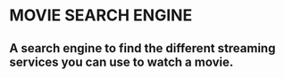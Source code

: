# MOVIE SEARCH ENGINE

## A search engine to find the different streaming services you can use to watch a movie.
